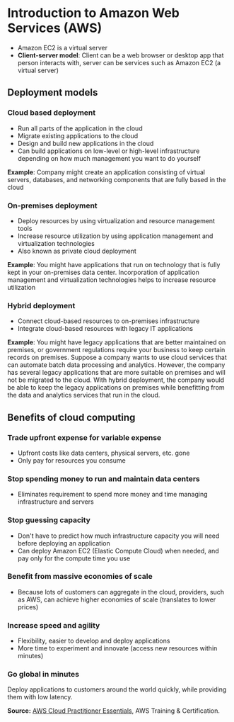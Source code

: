 # Introduction to Amazon Web Services (AWS)

* Amazon EC2 is a virtual server
* **Client-server model**: Client can be a web browser or desktop app that person interacts with, server can be services such as Amazon EC2 (a virtual server)

## Deployment models

### Cloud based deployment

* Run all parts of the application in the cloud
* Migrate existing applications to the cloud
* Design and build new applications in the cloud
* Can build applications on low-level or high-level infrastructure depending on how much management you want to do yourself

**Example**: Company might create an application consisting of virtual servers, databases, and networking components that are fully based in the cloud

### On-premises deployment

* Deploy resources by using virtualization and resource management tools
* Increase resource utilization by using application management and virtualization technologies
* Also known as private cloud deployment

**Example**: You might have applications that run on technology that is fully kept in your on-premises data center. Incorporation of application management and virtualization technologies helps to increase resource utilization

### Hybrid deployment

* Connect cloud-based resources to on-premises infrastructure
* Integrate cloud-based resources with legacy IT applications

**Example**: You might have legacy applications that are better maintained on premises, or government regulations require your business to keep certain records on premises. Suppose a company wants to use cloud services that can automate batch data processing and analytics. However, the company has several legacy applications that are more suitable on premises and will not be migrated to the cloud. With hybrid deployment, the company would be able to keep the legacy applications on premises while benefitting from the data and analytics services that run in the cloud.

## Benefits of cloud computing

### Trade upfront expense for variable expense

* Upfront costs like data centers, physical servers, etc. gone
* Only pay for resources you consume

### Stop spending money to run and maintain data centers

* Eliminates requirement to spend more money and time managing infrastructure and servers

### Stop guessing capacity

* Don't have to predict how much infrastructure capacity you will need before deploying an application
* Can deploy Amazon EC2 (Elastic Compute Cloud) when needed, and pay only for the compute time you use

### Benefit from massive economies of scale

* Because lots of customers can aggregate in the cloud, providers, such as AWS, can achieve higher economies of scale (translates to lower prices)

### Increase speed and agility

* Flexibility, easier to develop and deploy applications
* More time to experiment and innovate (access new resources within minutes)

### Go global in minutes

Deploy applications to customers around the world quickly, while providing them with low latency.

**Source:** [AWS Cloud Practitioner Essentials](https://www.aws.training/Details/eLearning?id=60697), AWS Training & Certification.